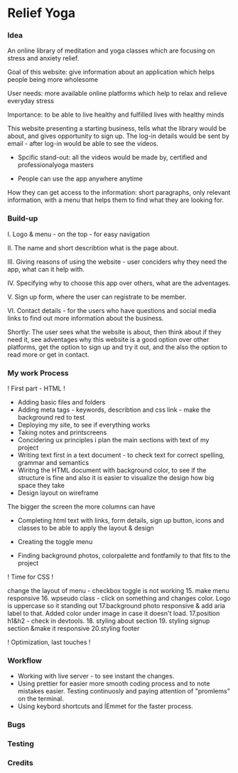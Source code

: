 # Relief Yoga

### Idea

An online library of meditation and yoga classes which are focusing on stress and anxiety relief.

Goal of this website: give information about an application which helps people being more wholesome

User needs: more available online platforms which help to relax and relieve everyday stress

Importance: to be able to live healthy and fulfilled lives with healthy minds

This website presenting a starting business, tells what the library would be about, and gives opportunity to sign up. The log-in details would be sent by email - after log-in would be able to see the videos.

- Spcific stand-out: all the videos would be made by, certified and professionalyoga masters

- People can use the app anywhere anytime

How they can get access to the information: short paragraphs, only relevant information, with a menu that helps them to find what they are looking for.

### Build-up

I. Logo & menu - on the top - for easy navigation

II. The name and short describtion what is the page about.

III. Giving reasons of using the website - user conciders why they need the app, what can it help with.

IV. Specifying why to choose this app over others, what are the adventages.

V. Sign up form, where the user can registrate to be member.

VI. Contact details - for the users who have questions and social media links to find out more information about the business.

Shortly: The user sees what the website is about, then think about if they need it, see adventages why this website is a good option over other platforms, get the option to sign up and try it out, and the also the option to read more or get in contact.

### My work Process

! First part - HTML !

- Adding basic files and folders
- Adding meta tags - keywords, describtion and css link - make the background red to test
- Deploying my site, to see if everything works
- Taking notes and printscreens
- Concidering ux principles i plan the main sections with text of my project
- Writing text first in a text document - to check text for correct spelling, grammar and semantics
- Wiritng the HTML document with background color, to see if the structure is fine and also it is easier to visualize the design how big space they take
- Design layout on wireframe

The bigger the screen the more columns can have

- Completing html text with links, form details, sign up button, icons and classes to be able to apply the layout & design

- Creating the toggle menu

- Finding background photos, colorpalette and fontfamily to that fits to the project

! Time for CSS !

change the layout of menu - checkbox toggle is not working 15. make menu responsive 16. wpseudo class - click on something and changes color. Logo is uppercase so it standing out
17.background photo responsive & add aria label to that. Added color under image in case it doesn't load.
17.position h1&h2 - check in devtools. 18. styling about section 19. styling signup section &make it responsive
20.styling footer

! Optimization, last touches !

### Workflow

- Working with live server - to see instant the changes.
- Using prettier for easier more smooth coding process and to note mistakes easier.
  Testing continuosly and paying attention of "promlems" on the terminal.
- Using keybord shortcuts and ÍEmmet for the faster process.

### Bugs

### Testing

### Credits
